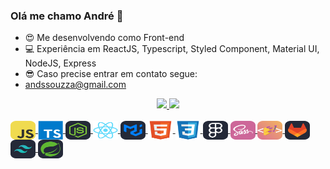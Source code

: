 ### Olá me chamo André 👋

- 😍 Me desenvolvendo como Front-end
- 💻 Experiência em ReactJS, Typescript, Styled Component, Material UI, NodeJS, Express
- 😎 Caso precise entrar em contato segue:
- andssouzza@gmail.com

<div align="center">
  <a href="https://github.com/andresouza2">
  <img height="180em" src="https://github-readme-stats.vercel.app/api?username=andresouza2&show_icons=true&theme=merko&include_all_commits=true&count_private=true"/>
  <img height="180em" src="https://github-readme-stats.vercel.app/api/top-langs/?username=andresouza2&layout=compact&langs_count=7&theme=merko"/>
</div>
  <div style="display: inline_block"><br>
  <img align="center" alt="javascript" height="30" width="40" src="https://github.com/tandpfun/skill-icons/blob/main/icons/JavaScript.svg">
  <img align="center" alt="Ts" height="30" width="40" src="https://raw.githubusercontent.com/devicons/devicon/master/icons/typescript/typescript-plain.svg">
  <img align="center" alt="Node" height="30" width="40" src="https://github.com/tandpfun/skill-icons/blob/main/icons/NodeJS-Dark.svg">
  <img align="center" alt="React" height="30" width="40" src="https://raw.githubusercontent.com/devicons/devicon/master/icons/react/react-original.svg">
  <img align="center" alt="Mui" height="30" width="40" src="https://github.com/tandpfun/skill-icons/blob/main/icons/MaterialUI-Dark.svg">
  <img align="center" alt="HTML" height="30" width="40" src="https://raw.githubusercontent.com/devicons/devicon/master/icons/html5/html5-original.svg">
  <img align="center" alt="CSS" height="30" width="40" src="https://raw.githubusercontent.com/devicons/devicon/master/icons/css3/css3-original.svg">
  <img align="center" alt="figma" height="30" width="40" src="https://github.com/tandpfun/skill-icons/blob/main/icons/Figma-Dark.svg">
  <img align="center" alt="Sass" height="30" width="40" src="https://github.com/tandpfun/skill-icons/blob/main/icons/Sass.svg">
  <img align="center" alt="Styled-component" height="30" width="40" src="https://github.com/tandpfun/skill-icons/blob/main/icons/StyledComponents.svg">
  <img align="center" alt="Styled-component" height="30" width="40" src="https://github.com/tandpfun/skill-icons/blob/main/icons/GitLab-Dark.svg">
  <img align="center" alt="Styled-component" height="30" width="40" src="https://github.com/tandpfun/skill-icons/blob/main/icons/TailwindCSS-Dark.svg">
  <img align="center" alt="Styled-component" height="30" width="40" src="https://github.com/tandpfun/skill-icons/blob/main/icons/Spring-Dark.svg">
